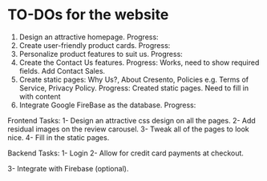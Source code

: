 # TO-DOs for the website

1. Design an attractive homepage.
    Progress:
2. Create user-friendly product cards.
    Progress:
3. Personalize product features to suit us.
    Progress:
4. Create the Contact Us features. 
    Progress:
        Works, need to show required fields.
        Add Contact Sales. 
5. Create static pages: Why Us?, About Cresento, Policies e.g. Terms of Service, Privacy Policy.
    Progress:
        Created static pages. Need to fill in with content
6. Integrate Google FireBase as the database.
    Progress:


Frontend Tasks:
1- Design an attractive css design on all the pages.
2- Add residual images on the review carousel.
3- Tweak all of the pages to look nice.
4- Fill in the static pages.

Backend Tasks:
1- Login
2- Allow for credit card payments at checkout. 
    
3- Integrate with Firebase (optional).
